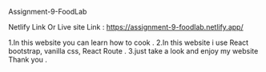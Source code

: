Assignment-9-FoodLab

Netlify Link Or Live site Link : https://assignment-9-foodlab.netlify.app/

1.In this website you can learn how to cook . 
2.In this website i use React bootstrap, vanilla css, React Route .
3.just take a look and enjoy my website Thank you .
